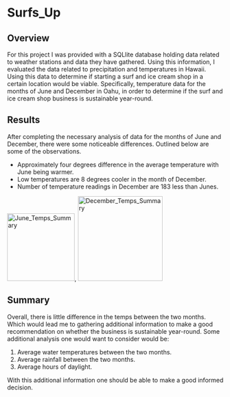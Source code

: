 # Surfs_Up

## Overview
For this project I was provided with a SQLlite database holding data related to weather stations and data they have gathered. Using this information, I evaluated the data related to precipitation and temperatures in Hawaii. Using this data to determine if starting a surf and ice cream shop in a certain location would be viable. Specifically, temperature data for the months of June and December in Oahu, in order to determine if the surf and ice cream shop business is sustainable year-round.

## Results
After completing the necessary analysis of data for the months of June and December, there were some noticeable differences. Outlined below are some of the observations.

 - Approximately four degrees difference in the average temperature with June being warmer.
 - Low temperatures are 8 degrees cooler in the month of December. 
 - Number of temperature readings in December are 183 less than Junes.

<img width="157" alt="June_Temps_Summary" src="https://user-images.githubusercontent.com/102195085/174349019-2de08bdd-b418-452c-b9e2-a476eeb7f509.png">,                   <img width="197" alt="December_Temps_Summary" src="https://user-images.githubusercontent.com/102195085/174349059-c4e8dbff-291d-4844-a7c9-5a3d0f4fe4e7.png">

## Summary
Overall, there is little difference in the temps between the two months. Which would lead me to gathering additional information to make a good recommendation on whether the business is sustainable year-round. Some additional analysis one would want to consider would be:

1. Average water temperatures between the two months.
2. Average rainfall between the two months.
3. Average hours of daylight.

With this additional information one should be able to make a good informed decision.
